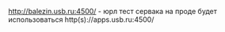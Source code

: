 http://balezin.usb.ru:4500/ - юрл тест сервака
на проде будет использоваться http(s)://apps.usb.ru:4500/